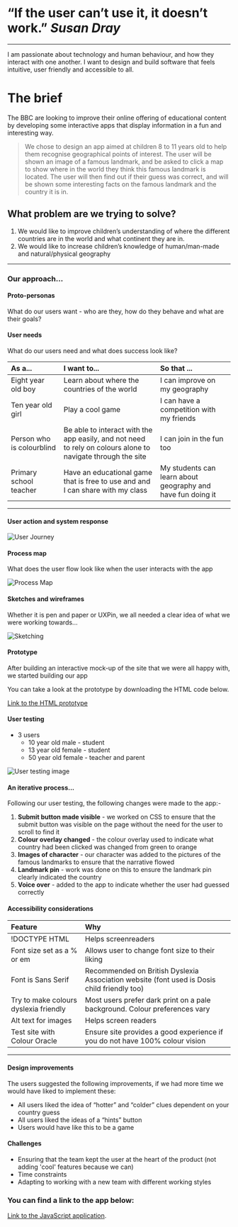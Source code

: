 # “If the user can’t use it, it doesn’t work.” _Susan Dray_ 

---
I am passionate about technology and human behaviour, and how they interact with one another. I want to design and build software that feels intuitive, user friendly and accessible to all.

# The brief

The BBC are looking to improve their online offering of educational content by developing some interactive apps that display information in a fun and interesting way.


>We chose to design an app aimed at children 8 to 11 years old to help them recognise geographical points of interest. The user will be shown an image of a famous landmark, and be asked to click a map to show where in the world they think this famous landmark is located. The user will then find out if their guess was correct, and will be shown some interesting facts on the famous landmark and the country it is in. 

## What problem are we trying to solve?
1. We would like to improve children’s understanding of where the different countries are in the world and what continent they are in.
2. We would like to increase children’s knowledge of human/man-made and natural/physical geography

***

### Our approach...

#### Proto-personas

What do our users want - who are they, how do they behave and what are their goals?

#### User needs

What do our users need and what does success look like?

| As a...                    | I want to...                                                                                                | So that ...                                               |
|:---------------------------|:------------------------------------------------------------------------------------------------------------|:----------------------------------------------------------|
| Eight  year old boy        | Learn about where the countries of the world                                                                |I can improve on my geography                              | 
| Ten year old girl          | Play a cool game                                                                                            |I can have a competition with my friends                   |         
| Person who is colourblind  | Be able to interact with the app easily, and not need to rely on colours alone to navigate through the site  |I can join in the fun too                                  |
| Primary school teacher     | Have an educational game that is free to use and and I can share with my class                              |My students can learn about geography and have fun doing it|

 * * *                                                            

#### User action and system response

![User Journey](https://sarahmurphy86.github.io/assets/user_journey.png)

#### Process map
What does the user flow look like when the user interacts with the app

![Process Map](https://sarahmurphy86.github.io/assets/process_map.png)

#### Sketches and wireframes

Whether it is pen and paper or UXPin, we all needed a clear idea of what we were working towards...

![Sketching](https://sarahmurphy86.github.io/assets/sketch_and_wireframe.png)

#### Prototype

After building an interactive mock-up of the site that we were all happy with, we started building our app

You can take a look at the prototype by downloading the HTML code below.

[Link to the HTML prototype](https://github.com/sarahmurphy86/JavaScript_group_project_ux/tree/master/JavaScript_protect_protype_version%200.1)

#### User testing

*   3 users
    - 10 year old male - student
    - 13 year old female - student
    - 50 year old female - teacher and parent

![User testing image](https://sarahmurphy86.github.io/assets/user_testing_image.jpg)

#### An iterative process...

Following our user testing, the following changes were made to the app:-

1. **Submit button made visible** - we worked on CSS to ensure that the submit button was visible on the page without the need for the user to scroll to find it
2. **Colour overlay changed** - the colour overlay used to indicate what country had been clicked was changed from green to orange
3. **Images of character** -  our character was added to the pictures of the famous landmarks to ensure that the narrative flowed
4. **Landmark pin** - work was done on this to ensure the landmark pin clearly indicated the country
5. **Voice over** - added to the app to indicate whether the user had guessed correctly 

#### Accessibility considerations

| Feature                               | Why                                                                                         | 
|:--------------------------------------|:--------------------------------------------------------------------------------------------|
| !DOCTYPE HTML                         | Helps screenreaders                                                                         |
| Font size set as a % or em            | Allows user to change font size to their liking                                             |
| Font is Sans Serif                    | Recommended on British Dyslexia Association website (font used is Dosis child friendly too) |
| Try to make colours dyslexia friendly | Most users prefer dark print on a pale background. Colour preferences vary                  |
| Alt text for images                   | Helps screen readers                                                                        |
| Test site with Colour Oracle          | Ensure site provides a good experience if you do not have 100% colour vision                |

***

#### Design improvements
The users suggested the following improvements, if we had more time we would have liked to implement these:
* All users liked the idea of “hotter” and “colder” clues dependent on your country guess
* All users liked the ideas of a “hints” button
* Users would have like this to be a game

#### Challenges
* Ensuring that the team kept the user at the heart of the product (not adding 'cool' features because we can)
* Time constraints
* Adapting to working with a new team with different working styles


### You can find a link to the app below:
[Link to the JavaScript application](https://github.com/sarahmurphy86/JSProject-WhereInTheWorld).

